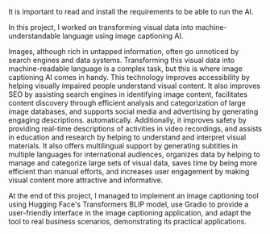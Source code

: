 It is important to read and install the requirements to be able to run the AI.

In this project, I worked on transforming visual data into machine-understandable language using image captioning AI.

Images, although rich in untapped information, often go unnoticed by search engines and data systems. Transforming this visual data into machine-readable language is a complex task, but this is where image captioning AI comes in handy. This technology improves accessibility by helping visually impaired people understand visual content. It also improves SEO by assisting search engines in identifying image content, facilitates content discovery through efficient analysis and categorization of large image databases, and supports social media and advertising by generating engaging descriptions. automatically. Additionally, it improves safety by providing real-time descriptions of activities in video recordings, and assists in education and research by helping to understand and interpret visual materials. It also offers multilingual support by generating subtitles in multiple languages ​​for international audiences, organizes data by helping to manage and categorize large sets of visual data, saves time by being more efficient than manual efforts, and increases user engagement by making visual content more attractive and informative.

At the end of this project, I managed to implement an image captioning tool using Hugging Face's Transformers BLIP model, use Gradio to provide a user-friendly interface in the image captioning application, and adapt the tool to real business scenarios, demonstrating its practical applications.
